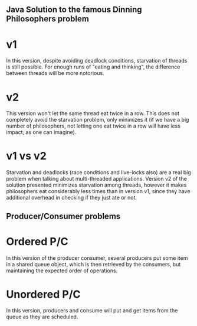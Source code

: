 ## Java Solution to the famous Dinning Philosophers problem

# v1

In this version, despite avoiding deadlock conditions, starvation of threads is still possible. 
For enough runs of "eating and thinking", the difference between threads will be more notorious.

# v2

This version won't let the same thread eat twice in a row. This does not completely avoid 
the starvation problem, only minimizes it (if we have a big number of philosophers, not letting one eat 
twice in a row will have less impact, as one can imagine). 

# v1 vs v2

Starvation and deadlocks (race conditions and live-locks also) are a real big problem when 
talking about multi-threaded applications. Version v2 of the solution presented minimizes starvation among threads,
however it makes philosophers eat considerably less times than in version v1, since they have additional overhead in 
checking if they just ate or not.


## Producer/Consumer problems

# Ordered P/C

In this version of the producer consumer, several producers put some item in a shared queue object,
which is then retrieved by the consumers, but maintaining the expected order of operations.

# Unordered P/C

In this version, producers and consume will put and get items from the queue as they are scheduled.